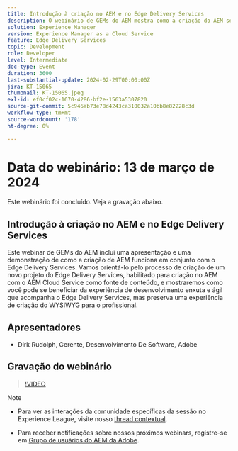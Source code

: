 ```yaml
---
title: Introdução à criação no AEM e no Edge Delivery Services
description: O webinário de GEMs do AEM mostra como a criação do AEM se integra ao Edge Delivery Services, criando um projeto com o AEM Cloud Service e mantendo uma interface de criação do WYSIWYG.
solution: Experience Manager
version: Experience Manager as a Cloud Service
feature: Edge Delivery Services
topic: Development
role: Developer
level: Intermediate
doc-type: Event
duration: 3600
last-substantial-update: 2024-02-29T00:00:00Z
jira: KT-15065
thumbnail: KT-15065.jpeg
exl-id: ef0cf02c-1670-4286-bf2e-1563a5307820
source-git-commit: 5c946ab73e78d4243ca310032a10bb8e82228c3d
workflow-type: tm+mt
source-wordcount: '178'
ht-degree: 0%

---
```


# Data do webinário: 13 de março de 2024

Este webinário foi concluído. Veja a gravação abaixo.

## Introdução à criação no AEM e no Edge Delivery Services

Este webinar de GEMs do AEM inclui uma apresentação e uma demonstração de como a criação de AEM funciona em conjunto com o Edge Delivery Services. Vamos orientá-lo pelo processo de criação de um novo projeto do Edge Delivery Services, habilitado para criação no AEM com o AEM Cloud Service como fonte de conteúdo, e mostraremos como você pode se beneficiar da experiência de desenvolvimento enxuta e ágil que acompanha o Edge Delivery Services, mas preserva uma experiência de criação do WYSIWYG para o profissional.

## Apresentadores

* Dirk Rudolph, Gerente, Desenvolvimento De Software, Adobe

## Gravação do webinário

>[!VIDEO](https://video.tv.adobe.com/v/3427919/)

>[!NOTE]
> 
>* Para ver as interações da comunidade específicas da sessão no Experience League, visite nosso [thread contextual](https://adobe.ly/3uIj6D7).
>
>* Para receber notificações sobre nossos próximos webinars, registre-se em [Grupo de usuários do AEM da Adobe](https://aem-augs.adobe.com/).
